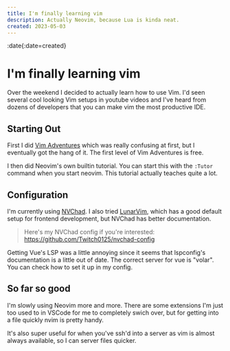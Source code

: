 ```yaml
---
title: I'm finally learning vim
description: Actually Neovim, because Lua is kinda neat.
created: 2023-05-03
---
```

:date{:date=created}

# I'm finally learning vim

Over the weekend I decided to actually learn how to use Vim. I'd seen several cool looking Vim setups in youtube videos and I've heard from dozens of developers that you can make vim the most productive IDE.

## Starting Out

First I did [Vim Adventures](https://vim-adventures.com/) which was really confusing at first, but I eventually got the hang of it. The first level of Vim Adventures is free.

I then did Neovim's own builtin tutorial. You can start this with the `:Tutor` command when you start neovim. This tutorial actually teaches quite a lot.

## Configuration

I'm currently using [NVChad](https://nvchad.com/). I also tried [LunarVim](https://www.lunarvim.org/), which has a good default setup for frontend development, but NVChad has better documentation.

> Here's my NVChad config if you're interested: <https://github.com/Twitch0125/nvchad-config>

Getting Vue's LSP was a little annoying since it seems that lspconfig's documentation is a little out of date. The correct server for vue is "volar". You can check how to set it up in my config.

## So far so good

I'm slowly using Neovim more and more. There are some extensions I'm just too used to in VSCode for me to completely swich over, but for getting into a file quickly nvim is pretty handy.

It's also super useful for when you've ssh'd into a server as vim is almost always available, so I can server files quicker.
